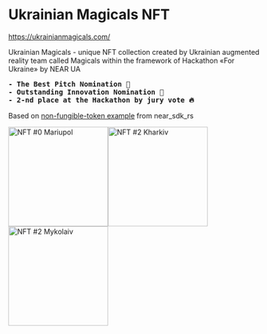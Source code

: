 # Ukrainian Magicals NFT
https://ukrainianmagicals.com/

Ukrainian Magicals - unique NFT collection created by Ukrainian augmented reality team called Magicals within the framework of Hackathon «For Ukraine» by NEAR UA

<pre><b>- The Best Pitch Nomination 🤩
- Outstanding Innovation Nomination 🦾
- 2-nd place at the Hackathon by jury vote 🔥</b></pre>

Based on [non-fungible-token example](https://github.com/near/near-sdk-rs/tree/master/examples/non-fungible-token) from near_sdk_rs

<img src="https://ukrainianmagicals.com/wp-content/uploads/2022/05/1.webp" alt="NFT #0 Mariupol" style="width:200px;"/><img src="https://ukrainianmagicals.com/wp-content/uploads/2022/05/2.webp" alt="NFT #2 Kharkiv" style="width:200px;"/><img src="https://ukrainianmagicals.com/wp-content/uploads/2022/05/3.webp" alt="NFT #2 Mykolaiv" style="width:200px;"/>
